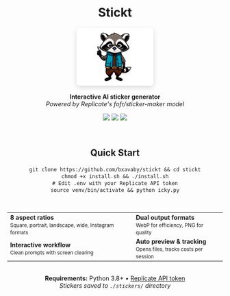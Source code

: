 <div align="center">

<h1>Stickt</h1>

<img src="assets/tr.webp" alt="Sticker Preview" width="180" style="border-radius: 8px; box-shadow: 0 4px 12px rgba(0,0,0,0.15);">

<p><strong>Interactive AI sticker generator</strong><br>
<em>Powered by Replicate's fofr/sticker-maker model</em></p>

<a href="https://python.org"><img src="https://img.shields.io/badge/Python-3.8+-3776ab.svg?style=flat&logo=python&logoColor=white"></a>
<a href="https://replicate.com"><img src="https://img.shields.io/badge/Replicate-API-8b5cf6.svg?style=flat"></a>
<img src="https://img.shields.io/badge/Format-WebP%20%7C%20PNG-22c55e.svg?style=flat">

</div>

<br>

<h2 align="center">Quick Start</h2>

<pre align="center"><code>git clone https://github.com/bxavaby/stickt && cd stickt
chmod +x install.sh && ./install.sh
# Edit .env with your Replicate API token
source venv/bin/activate && python icky.py</code></pre>

<br>

<table align="center">
<tr>
<td><strong>8 aspect ratios</strong><br><small>Square, portrait, landscape, wide, Instagram formats</small></td>
<td><strong>Dual output formats</strong><br><small>WebP for efficiency, PNG for quality</small></td>
</tr>
<tr>
<td><strong>Interactive workflow</strong><br><small>Clean prompts with screen clearing</small></td>
<td><strong>Auto preview & tracking</strong><br><small>Opens files, tracks costs per session</small></td>
</tr>
</table>

<br>

<div align="center">
<strong>Requirements:</strong> Python 3.8+ • <a href="https://replicate.com">Replicate API token</a><br>
<em>Stickers saved to <code>./stickers/</code> directory</em>
</div>
